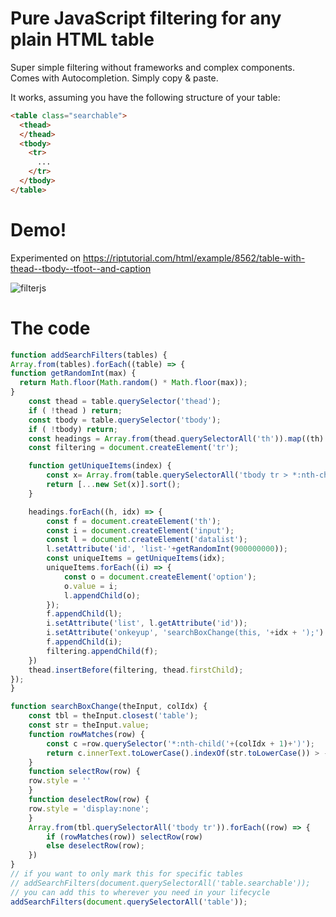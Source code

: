 # Pure JavaScript filtering for any plain HTML table

Super simple filtering without frameworks and complex components. Comes with Autocompletion. Simply copy & paste.

It works, assuming you have the following structure of your table:

```html
<table class="searchable">
  <thead>
  </thead>
  <tbody>
    <tr>
      ...
    </tr>
  </tbody>
</table>
```


# Demo!

Experimented on https://riptutorial.com/html/example/8562/table-with-thead--tbody--tfoot--and-caption

![filterjs](https://user-images.githubusercontent.com/2464813/88112283-7324f400-cba7-11ea-9de4-b9745e5e7407.gif)

# The code
```javascript
function addSearchFilters(tables) {
Array.from(tables).forEach((table) => {
function getRandomInt(max) {
  return Math.floor(Math.random() * Math.floor(max));
}
	const thead = table.querySelector('thead');
	if ( !thead ) return;
	const tbody = table.querySelector('tbody');
	if ( !tbody) return;
	const headings = Array.from(thead.querySelectorAll('th')).map((th) => (th.innerText.trim()));
	const filtering = document.createElement('tr');

	function getUniqueItems(index) {
		const x= Array.from(table.querySelectorAll('tbody tr > *:nth-child(' + (index + 1) + ')')).map((v) => (v.innerText.trim()));
		return [...new Set(x)].sort();
	}

	headings.forEach((h, idx) => {
		const f = document.createElement('th');
		const i = document.createElement('input');
		const l = document.createElement('datalist');
		l.setAttribute('id', 'list-'+getRandomInt(900000000));
		const uniqueItems = getUniqueItems(idx);
		uniqueItems.forEach((i) => {
			const o = document.createElement('option');
			o.value = i;
			l.appendChild(o);
		});
		f.appendChild(l);
		i.setAttribute('list', l.getAttribute('id'));
		i.setAttribute('onkeyup', 'searchBoxChange(this, '+idx + ');')
		f.appendChild(i);
		filtering.appendChild(f);
	})
	thead.insertBefore(filtering, thead.firstChild);
});
}

function searchBoxChange(theInput, colIdx) {
	const tbl = theInput.closest('table');
	const str = theInput.value;
	function rowMatches(row) {
		const c =row.querySelector('*:nth-child('+(colIdx + 1)+')');
		return c.innerText.toLowerCase().indexOf(str.toLowerCase()) > -1;
	}
	function selectRow(row) {
	row.style = ''
	}
	function deselectRow(row) {
	row.style = 'display:none';
	}
	Array.from(tbl.querySelectorAll('tbody tr')).forEach((row) => {
		if (rowMatches(row)) selectRow(row)
		else deselectRow(row);
	})
}
// if you want to only mark this for specific tables
// addSearchFilters(document.querySelectorAll('table.searchable'));
// you can add this to wherever you need in your lifecycle
addSearchFilters(document.querySelectorAll('table'));
```
